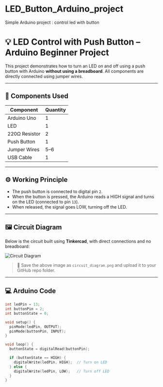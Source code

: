# LED_Button_Arduino_project
Simple Arduino project : control led with button
# 💡 LED Control with Push Button – Arduino Beginner Project

This project demonstrates how to turn an LED on and off using a push button with Arduino **without using a breadboard**. All components are directly connected using jumper wires.

---

## 🧰 Components Used

| Component      | Quantity |
|----------------|----------|
| Arduino Uno    | 1        |
| LED            | 1        |
| 220Ω Resistor  | 2        |
| Push Button    | 1        |
| Jumper Wires   | 5–6      |
| USB Cable      | 1        |

---

## ⚙️ Working Principle

- The push button is connected to digital pin `2`.
- When the button is pressed, the Arduino reads a HIGH signal and turns on the LED (connected to pin `13`).
- When released, the signal goes LOW, turning off the LED.

---

## 🖼️ Circuit Diagram

Below is the circuit built using **Tinkercad**, with direct connections and no breadboard:

![Circuit Diagram](circuit_diagram.png)

> 🔁 Save the above image as `circuit_diagram.png` and upload it to your GitHub repo folder.

---

## 💻 Arduino Code

```cpp
int ledPin = 13;       
int buttonPin = 2;     
int buttonState = 0;

void setup() {
  pinMode(ledPin, OUTPUT);
  pinMode(buttonPin, INPUT);
}

void loop() {
  buttonState = digitalRead(buttonPin);

  if (buttonState == HIGH) {
    digitalWrite(ledPin, HIGH);  // Turn on LED
  } else {
    digitalWrite(ledPin, LOW);   // Turn off LED
  }
}
